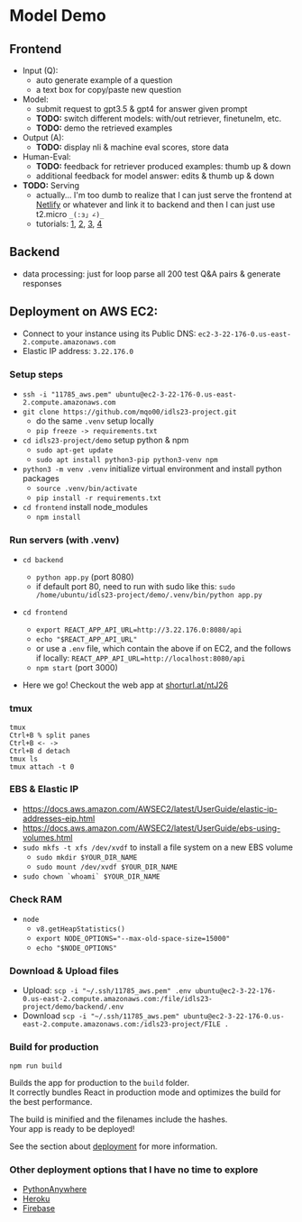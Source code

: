 # Model Demo

## Frontend
* Input (Q): 
  * auto generate example of a question
  * a text box for copy/paste new question
* Model:
  * submit request to gpt3.5 & gpt4 for answer given prompt
  * **TODO:** switch different models: with/out retriever, finetunelm, etc.
  * **TODO:** demo the retrieved examples
* Output (A):
  * **TODO:** display nli & machine eval scores, store data
* Human-Eval:
  * **TODO:** feedback for retriever produced examples: thumb up & down
  * additional feedback for model answer: edits & thumb up & down
* **TODO:** Serving
  * actually... I'm too dumb to realize that I can just serve the frontend at [Netlify](https://www.netlify.com/pricing/) or whatever and link it to backend and then I can just use t2.micro ```_(:з」∠)_```
  * tutorials: [1](https://medium.com/@shefaliaj7/hosting-react-flask-mongodb-web-application-on-aws-part-4-hosting-web-application-b8e205c19e4), [2](https://dev.to/asim_ansari7/deploy-a-react-node-app-to-production-on-aws-2gdf), [3](https://adhasmana.medium.com/how-to-deploy-react-and-node-app-on-aws-a-better-approach-5b22e2ed2da2), [4](https://blog.miguelgrinberg.com/post/how-to-deploy-a-react--flask-project)

## Backend
* data processing: just for loop parse all 200 test Q&A pairs & generate responses

## Deployment on AWS EC2:
* Connect to your instance using its Public DNS: `ec2-3-22-176-0.us-east-2.compute.amazonaws.com`
* Elastic IP address: `3.22.176.0`

### Setup steps
* `ssh -i "11785_aws.pem" ubuntu@ec2-3-22-176-0.us-east-2.compute.amazonaws.com`
* `git clone https://github.com/mqo00/idls23-project.git`
  * do the same `.venv` setup locally
  * `pip freeze -> requirements.txt`
* `cd idls23-project/demo` setup python & npm
  * `sudo apt-get update`
  * `sudo apt install python3-pip python3-venv npm`
* `python3 -m venv .venv` initialize virtual environment and install python packages
  * `source .venv/bin/activate`
  * `pip install -r requirements.txt`
* `cd frontend` install node_modules
  * `npm install`

### Run servers (with .venv)
* `cd backend`
  * `python app.py` (port 8080)
  * if default port 80, need to run with sudo like this: `sudo /home/ubuntu/idls23-project/demo/.venv/bin/python app.py`

* `cd frontend`
  * `export REACT_APP_API_URL=http://3.22.176.0:8080/api`
  * `echo "$REACT_APP_API_URL"`
  * or use a `.env` file, which contain the above if on EC2, and the follows if locally: `REACT_APP_API_URL=http://localhost:8080/api`
  * `npm start` (port 3000)

* Here we go! Checkout the web app at [shorturl.at/ntJ26](http://3.22.176.0:3000/)

### tmux
```
tmux
Ctrl+B % split panes
Ctrl+B <- ->
Ctrl+B d detach
tmux ls 
tmux attach -t 0
```

### EBS & Elastic IP
* https://docs.aws.amazon.com/AWSEC2/latest/UserGuide/elastic-ip-addresses-eip.html
* https://docs.aws.amazon.com/AWSEC2/latest/UserGuide/ebs-using-volumes.html
* `sudo mkfs -t xfs /dev/xvdf` to install a file system on a new EBS volume
  * `sudo mkdir $YOUR_DIR_NAME`
  * `sudo mount /dev/xvdf $YOUR_DIR_NAME`
* ```sudo chown `whoami` $YOUR_DIR_NAME```

### Check RAM
* `node`
  * `v8.getHeapStatistics()`
  * `export NODE_OPTIONS="--max-old-space-size=15000"`
  * `echo "$NODE_OPTIONS"`


### Download & Upload files
* Upload: `scp -i "~/.ssh/11785_aws.pem" .env ubuntu@ec2-3-22-176-0.us-east-2.compute.amazonaws.com:/file/idls23-project/demo/backend/.env`
* Download `scp -i "~/.ssh/11785_aws.pem" ubuntu@ec2-3-22-176-0.us-east-2.compute.amazonaws.com:/idls23-project/FILE .`

### Build for production
`npm run build`

Builds the app for production to the `build` folder.\
It correctly bundles React in production mode and optimizes the build for the best performance.

The build is minified and the filenames include the hashes.\
Your app is ready to be deployed!

See the section about [deployment](https://facebook.github.io/create-react-app/docs/deployment) for more information.

### Other deployment options that I have no time to explore
* [PythonAnywhere](https://www.pythonanywhere.com/pricing/)
* [Heroku](https://www.heroku.com/pricing)
* [Firebase](https://firebase.google.com/pricing)
